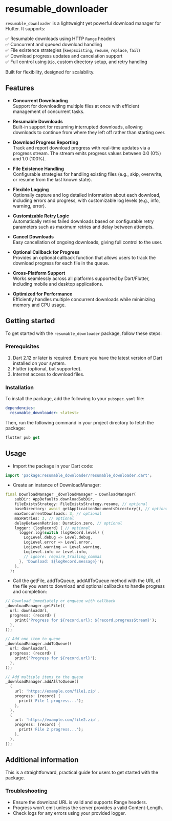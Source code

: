 # resumable_downloader

`resumable_downloader` is a lightweight yet powerful download manager for Flutter. It supports:

✅ Resumable downloads using HTTP `Range` headers  
✅ Concurrent and queued download handling  
✅ File existence strategies (`keepExisting`, `resume`, `replace`, `fail`)  
✅ Download progress updates and cancelation support  
✅ Full control using `Dio`, custom directory setup, and retry handling  

Built for flexibility, designed for scalability.

## Features

- **Concurrent Downloading**  
  Support for downloading multiple files at once with efficient management of concurrent tasks.

- **Resumable Downloads**  
  Built-in support for resuming interrupted downloads, allowing downloads to continue from where they left off rather than starting over.

- **Download Progress Reporting**  
  Track and report download progress with real-time updates via a progress stream. The stream emits progress values between 0.0 (0%) and 1.0 (100%).

- **File Existence Handling**  
  Configurable strategies for handling existing files (e.g., skip, overwrite, or resume from the last known state).

- **Flexible Logging**  
  Optionally capture and log detailed information about each download, including errors and progress, with customizable log levels (e.g., info, warning, error).

- **Customizable Retry Logic**  
  Automatically retries failed downloads based on configurable retry parameters such as maximum retries and delay between attempts.

- **Cancel Downloads**  
  Easy cancellation of ongoing downloads, giving full control to the user.

- **Optional Callback for Progress**  
  Provides an optional callback function that allows users to track the download progress for each file in the queue.

- **Cross-Platform Support**  
  Works seamlessly across all platforms supported by Dart/Flutter, including mobile and desktop applications.

- **Optimized for Performance**  
  Efficiently handles multiple concurrent downloads while minimizing memory and CPU usage.

## Getting started

To get started with the `resumable_downloader` package, follow these steps:

### Prerequisites

1. Dart 2.12 or later is required. Ensure you have the latest version of Dart installed on your system.
2. Flutter (optional, but supported).
3. Internet access to download files.

### Installation

To install the package, add the following to your `pubspec.yaml` file:

```yaml
dependencies:
  resumable_downloader: <latest>
```

Then, run the following command in your project directory to fetch the package:

```dart
flutter pub get
```

## Usage

- Import the package in your Dart code:

```dart
import 'package:resumable_downloader/resumable_downloader.dart';
```

- Create an instance of DownloadManager:

```dart
final DownloadManager _downloadManager = DownloadManager(
    subDir: AppDefaults.downloadSubDir,
    fileExistsStrategy: FileExistsStrategy.resume, // optional
    baseDirectory: await getApplicationDocumentsDirectory(), // optional
    maxConcurrentDownloads: 3, // optional
    maxRetries: 3, // optional
    delayBetweenRetries: Duration.zero, // optional
    logger: (logRecord) { // optional
      logger.log(switch (logRecord.level) {
        LogLevel.debug => Level.debug,
        LogLevel.error => Level.error,
        LogLevel.warning => Level.warning,
        LogLevel.info => Level.info,
        // ignore: require_trailing_commas
      }, 'Download: ${logRecord.message}');
    },
  );
```

- Call the getFile, addToQueue, addAllToQueue method with the URL of the file you want to download and optional callbacks to handle progress and completion:

```dart
// Download immediately or enqueue with callback
_downloadManager.getFile((
  url: downloadUrl,
  progress: (record) {
    print('Progress for ${record.url}: ${record.progressStream}');
  },
));

// Add one item to queue
_downloadManager.addToQueue((
  url: downloadUrl,
  progress: (record) {
    print('Progress for ${record.url}');
  },
));

// Add multiple items to the queue
_downloadManager.addAllToQueue([
  (
    url: 'https://example.com/file1.zip',
    progress: (record) {
      print('File 1 progress...');
    },
  ),
  (
    url: 'https://example.com/file2.zip',
    progress: (record) {
      print('File 2 progress...');
    },
  ),
]);
```

## Additional information

This is a straightforward, practical guide for users to get started with the package.

### Troubleshooting

- Ensure the download URL is valid and supports Range headers.
- Progress won’t emit unless the server provides a valid Content-Length.
- Check logs for any errors using your provided logger.
